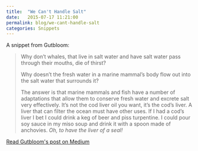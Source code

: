 ```yaml
---
title:  "We Can't Handle Salt"
date:   2015-07-17 11:21:00
permalink: blog/we-cant-handle-salt
categories: Snippets
---
```

A snippet from Gutbloom:

> Why don’t whales, that live in salt water and have salt water pass through their mouths, die of thirst?
>
> Why doesn’t the fresh water in a marine mammal’s body flow out into the salt water that surrounds it?
>
>The answer is that marine mammals and fish have a number of adaptations that allow them to conserve fresh water and excrete salt very effectively. It’s not the cod liver oil you want, it’s the cod’s liver. A liver that can filter the ocean must have other uses. If I had a cod’s liver I bet I could drink a keg of beer and piss turpentine. I could pour soy sauce in my miso soup and drink it with a spoon made of anchovies. _Oh, to have the liver of a seal!_

[Read Gutbloom's post on Medium](https://medium.com/@gutbloom/five-ways-humans-were-cheated-by-evolution-5a6533e60906)
